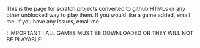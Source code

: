 This is the page for scratch projects converted to github HTMLs or any other unblocked way to play them.
If you would like a game added, email me.
If you have any issues, email me.

! IMPORTANT ! ALL GAMES MUST BE DOWNLOADED OR THEY WILL NOT BE PLAYABLE!
